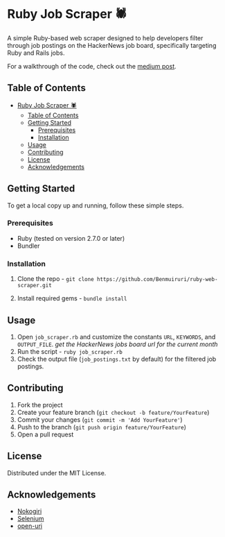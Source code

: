 # Ruby Job Scraper 🕷️

A simple Ruby-based web scraper designed to help developers filter through job postings on the HackerNews job board, specifically targeting Ruby and Rails jobs.

For a walkthrough of the code, check out the [medium post](https://medium.com/@ben.muiruri13/simplify-your-job-hunt-using-a-simple-ruby-web-scraper-ace8bd1bf1fd).

## Table of Contents

- [Ruby Job Scraper 🕷️](#ruby-job-scraper-️)
  - [Table of Contents](#table-of-contents)
  - [Getting Started](#getting-started)
    - [Prerequisites](#prerequisites)
    - [Installation](#installation)
  - [Usage](#usage)
  - [Contributing](#contributing)
  - [License](#license)
  - [Acknowledgements](#acknowledgements)

## Getting Started

To get a local copy up and running, follow these simple steps.

### Prerequisites

- Ruby (tested on version 2.7.0 or later)
- Bundler

### Installation

1. Clone the repo - `git clone https://github.com/Benmuiruri/ruby-web-scraper.git`

2. Install required gems - `bundle install`


## Usage

1. Open `job_scraper.rb` and customize the constants `URL`, `KEYWORDS`, and `OUTPUT_FILE`. _get the HackerNews jobs board url for the current month_
2. Run the script - `ruby job_scraper.rb`
3. Check the output file (`job_postings.txt` by default) for the filtered job postings.

## Contributing

1. Fork the project
2. Create your feature branch (`git checkout -b feature/YourFeature`)
3. Commit your changes (`git commit -m 'Add YourFeature'`)
4. Push to the branch (`git push origin feature/YourFeature`)
5. Open a pull request

## License

Distributed under the MIT License.

## Acknowledgements

- [Nokogiri](https://nokogiri.org/)
- [Selenium](https://www.selenium.dev/)
- [open-uri](https://ruby-doc.org/stdlib-2.7.0/libdoc/open-uri/rdoc/OpenURI.html)


